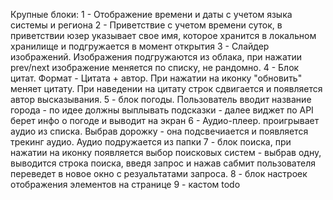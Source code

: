 
Крупные блоки:
  1 - Отображение времени и даты с учетом языка системы и региона
  2 - Приветствие с учетом времени суток, в приветствии юзер указывает свое имя, которое хранится в локальном хранилище и подгружается в момент открытия
  3 - Слайдер изображений. Изображения подгружаются из облака, при нажатии prev/next изображение меняется по списку, не рандомно. 
  4 - Блок цитат. Формат - Цитата + автор. При нажатии на иконку "обновить" меняет цитату. При наведении на цитату строк сдвигается и появляется автор высказывания.
  5 - блок погоды. Пользователь вводит название города - по идее должны выплывать подсказки - далее виджет по API берет инфо о погоде и выводит на экран
  6 - Аудио-плеер. проигрывает аудио из списка. Выбрав дорожку - она подсвечиается и появляется трекинг аудио. Аудио подружается из папки
  7 - блок поиска, при нажатии на иконку появляется выбор поисковых систем - выбрав одну, выводится строка поиска, введя запрос и нажав сабмит пользователя переведет в новое окно с резуальтатами запроса.
  8 - блок настроек отображения элементов на странице
  9 - кастом todo
